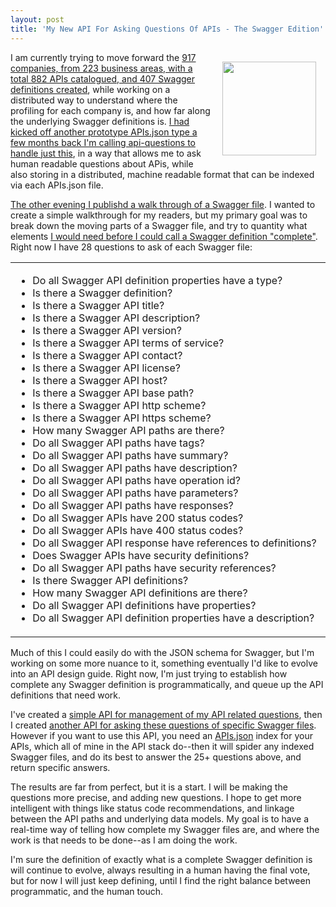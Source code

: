 ```yaml
---
layout: post
title: 'My New API For Asking Questions Of APIs - The Swagger Edition'
---
```

<p><img style="padding: 15px;" src="https://s3.amazonaws.com/kinlane-productions/bw-icons/bw-question-mark.png" alt="" width="150" align="right" /></p>
<p>I am currently trying to move forward the&nbsp;<a href="http://theapistack.com/">917 companies, from 223 business areas, with a total 882 APIs catalogued, and 407 Swagger definitions created</a>, while working on a distributed way to understand where the profiling for each company is, and how far along the underlying Swagger definitions is. <a href="http://api-questions.apievangelist.com/">I had kicked off another prototype APIs.json type a few months back I'm calling api-questions to handle just this</a>, in a way that allows me to ask human readable questions about APis, while also storing in a distributed, machine readable format that can be indexed via each APIs.json file.</p>
<p><a href="http://apievangelist.com/2015/06/06/a-walk-through-a-swagger-api-definition-to-identify-the-moving-parts/">The other evening I publishd a walk through of a Swagger file</a>. I wanted to create a simple walkthrough for my readers, but my primary goal was to break down the moving parts of a Swagger file, and try to quantity what elements <a href="http://apievangelist.com/2015/06/06/how-do-you-know-when-a-swagger-api-definition-is-complete/">I would need before I could call a Swagger definition "complete"</a>. Right now I have 28 questions to ask of each Swagger file:</p>
<table cellspacing="5" cellpadding="5" width="100%">
<tbody>
<tr>
<td width="50%" valign="top">
<ul>
<li>Do all Swagger API definition properties have a type?</li>
<li>Is there a Swagger definition?</li>
<li>Is there a Swagger API title?</li>
<li>Is there a Swagger API description?</li>
<li>Is there a Swagger API version?</li>
<li>Is there a Swagger API terms of service?</li>
<li>Is there a Swagger API contact?</li>
<li>Is there a Swagger API license?</li>
<li>Is there a Swagger API host?</li>
<li>Is there a Swagger API base path?</li>
<li>Is there a Swagger API http scheme?</li>
<li>Is there a Swagger API https scheme?</li>
<li>How many Swagger API paths are there?</li>
<li>Do all Swagger API paths have tags?</li>
<li>Do all Swagger API paths have summary?</li>
<li>Do all Swagger API paths have description?</li>
<li>Do all Swagger API paths have operation id?</li>
<li>Do all Swagger API paths have parameters?</li>
<li>Do all Swagger API paths have responses?</li>
<li>Do all Swagger APIs have 200 status codes?</li>
<li>Do all Swagger APIs have 400 status codes?</li>
<li>Do all Swagger API response have references to definitions?</li>
<li>Does Swagger APIs have security definitions?</li>
<li>Do all Swagger API paths have security references?</li>
<li>Is there Swagger API definitions?</li>
<li>How many Swagger API definitions are there?</li>
<li>Do all Swagger API definitions have properties?</li>
<li>Do all Swagger API definition properties have a description?</li>
</ul>
</td>
</tr>
</tbody>
</table>
<p>Much of this I could easily do with the JSON schema for Swagger, but I'm working on some more nuance to it, something eventually I'd like to evolve into an API design guide. Right now, I'm just trying to establish how complete any Swagger definition is programmatically, and queue up the API definitions that need work.&nbsp;</p>
<p>I've created a <a href="http://question.api.kinlane.com/questions/">simple API for management of my API related questions</a>, then I created <a href="http://question.api.kinlane.com/questions/ask/organization/?apisjson_url=https://kin-lane.github.io/api/apis.json&amp;questions=46,47,48,49,50,51,52,53,54,55,56,57,58,59,60,61,62,63,64,65,66,67,68,69,70,71,72,73">another API for asking these questions of specific Swagger files</a>. However if you want to use this API, you need an <a href="http://apisjson.org">APIs.json</a> index for your APIs, which all of mine in the API stack do--then it will spider any indexed Swagger files, and do its best to answer the 25+ questions above, and return specific answers.&nbsp;</p>
<p>The results are far from perfect, but it is a start. I will be making the questions more precise, and adding new questions. I hope to get more intelligent with things like status code recommendations, and linkage between the API paths and underlying data models. My goal is to have a real-time way of telling how complete my Swagger files are, and where the work is that needs to be done--as I am doing the work.</p>
<p>I'm sure the definition of exactly what is a complete Swagger definition is will continue to evolve, always resulting in a human having the final vote, but for now I will just keep defining, until I find the right balance between programmatic, and the human touch.</p>